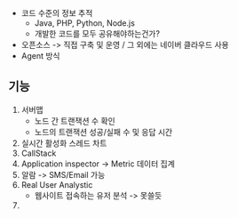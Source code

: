 - 코드 수준의 정보 추적
	- Java, PHP, Python, Node.js
	- 개발한 코드를 모두 공유해야하는건가?
- 오픈소스 -> 직접 구축 및 운영 / 그 외에는 네이버 클라우드 사용
- Agent 방식

## 기능
1. 서버맵
   - 노드 간 트랜잭션 수  확인
   - 노드의 트랜잭션 성공/실패 수 및 응답 시간
2. 실시간 활성화 스레드 차트
3. CallStack
4. Application inspector -> Metric 데이터 집계
5. 알람 -> SMS/Email 가능
6. Real User Analystic
   - 웹사이트 접속하는 유저 분석 -> 못쓸듯
7. 